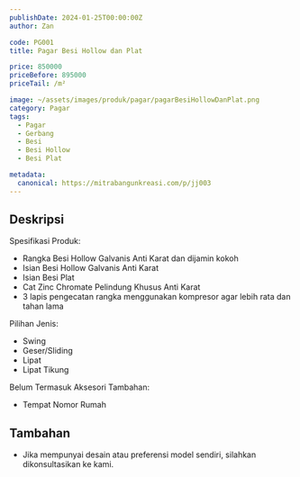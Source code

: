 ```yaml
---
publishDate: 2024-01-25T00:00:00Z
author: Zan

code: PG001
title: Pagar Besi Hollow dan Plat

price: 850000
priceBefore: 895000
priceTail: /m²

image: ~/assets/images/produk/pagar/pagarBesiHollowDanPlat.png
category: Pagar
tags:
  - Pagar
  - Gerbang
  - Besi
  - Besi Hollow
  - Besi Plat

metadata:
  canonical: https://mitrabangunkreasi.com/p/jj003
---
```


## Deskripsi

Spesifikasi Produk:
- Rangka Besi Hollow Galvanis Anti Karat dan dijamin kokoh
- Isian Besi Hollow Galvanis Anti Karat
- Isian Besi Plat
- Cat Zinc Chromate Pelindung Khusus Anti Karat
- 3 lapis pengecatan rangka menggunakan kompresor agar lebih rata dan tahan lama

Pilihan Jenis:
- Swing
- Geser/Sliding
- Lipat
- Lipat Tikung

Belum Termasuk Aksesori Tambahan:
- Tempat Nomor Rumah

## Tambahan
- Jika mempunyai desain atau preferensi model sendiri, silahkan dikonsultasikan ke kami.